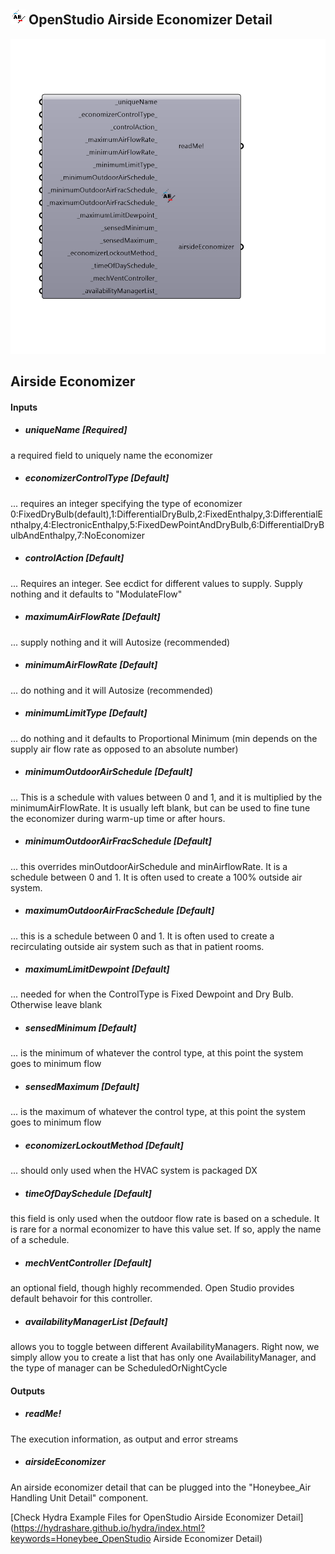 ## ![](../../images/icons/OpenStudio_Airside_Economizer_Detail.png) OpenStudio Airside Economizer Detail

![](../../images/components/OpenStudio_Airside_Economizer_Detail.png)

Airside Economizer
 -
 

#### Inputs
* ##### uniqueName [Required]
a required field to uniquely name the economizer
* ##### economizerControlType [Default]
... requires an integer specifying the type of economizer 0:FixedDryBulb(default),1:DifferentialDryBulb,2:FixedEnthalpy,3:DifferentialEnthalpy,4:ElectronicEnthalpy,5:FixedDewPointAndDryBulb,6:DifferentialDryBulbAndEnthalpy,7:NoEconomizer
* ##### controlAction [Default]
... Requires an integer.  See ecdict for different values to supply.  Supply nothing and it defaults to "ModulateFlow"
* ##### maximumAirFlowRate [Default]
... supply nothing and it will Autosize (recommended)
* ##### minimumAirFlowRate [Default]
... do nothing and it will Autosize (recommended)
* ##### minimumLimitType [Default]
... do nothing and it defaults to Proportional Minimum (min depends on the supply air flow rate as opposed to an absolute number)
* ##### minimumOutdoorAirSchedule [Default]
... This is a schedule with values between 0 and 1, and it is multiplied by the minimumAirFlowRate.  It is usually left blank, but can be used to fine tune the economizer during warm-up time or after hours.
* ##### minimumOutdoorAirFracSchedule [Default]
... this overrides minOutdoorAirSchedule and minAirflowRate.  It is a schedule between 0 and 1.  It is often used to create a 100% outside air system.
* ##### maximumOutdoorAirFracSchedule [Default]
... this is a schedule between 0 and 1.  It is often used to create a recirculating outside air system such as that in patient rooms.
* ##### maximumLimitDewpoint [Default]
... needed for when the ControlType is Fixed Dewpoint and Dry Bulb.  Otherwise leave blank
* ##### sensedMinimum [Default]
... is the minimum of whatever the control type, at this point the system goes to minimum flow
* ##### sensedMaximum [Default]
... is the maximum of whatever the control type, at this point the system goes to minimum flow
* ##### economizerLockoutMethod [Default]
... should only used when the HVAC system is packaged DX
* ##### timeOfDaySchedule [Default]
this field is only used when the outdoor flow rate is based on a schedule.  It is rare for a normal economizer to have this value set.  If so, apply the name of a schedule.
* ##### mechVentController [Default]
an optional field, though highly recommended.  Open Studio provides default behavoir for this controller.
* ##### availabilityManagerList [Default]
allows you to toggle between different AvailabilityManagers.  Right now, we simply allow you to create a list that has only one AvailabilityManager, and the type of manager can be ScheduledOrNightCycle

#### Outputs
* ##### readMe!
The execution information, as output and error streams
* ##### airsideEconomizer
An airside economizer detail that can be plugged into the "Honeybee_Air Handling Unit Detail" component.


[Check Hydra Example Files for OpenStudio Airside Economizer Detail](https://hydrashare.github.io/hydra/index.html?keywords=Honeybee_OpenStudio Airside Economizer Detail)